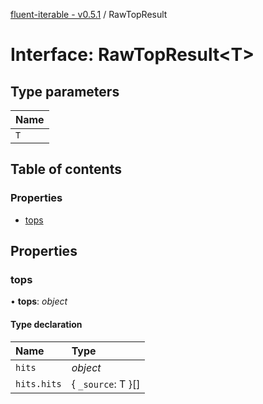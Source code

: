 [fluent-iterable - v0.5.1](../README.md) / RawTopResult

# Interface: RawTopResult<T\>

## Type parameters

| Name |
| :------ |
| `T` |

## Table of contents

### Properties

- [tops](rawtopresult.md#tops)

## Properties

### tops

• **tops**: *object*

#### Type declaration

| Name | Type |
| :------ | :------ |
| `hits` | *object* |
| `hits.hits` | { `_source`: T  }[] |
